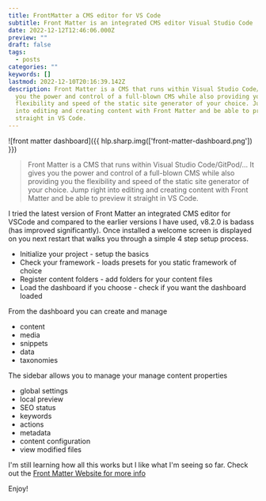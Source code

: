 ```yaml
---
title: FrontMatter a CMS editor for VS Code
subtitle: Front Matter is an integrated CMS editor Visual Studio Code
date: 2022-12-12T12:46:06.000Z
preview: ""
draft: false
tags:
  - posts
categories: ""
keywords: []
lastmod: 2022-12-10T20:16:39.142Z
description: Front Matter is a CMS that runs within Visual Studio Code/GitPod/... It gives
  you the power and control of a full-blown CMS while also providing you the
  flexibility and speed of the static site generator of your choice. Jump right
  into editing and creating content with Front Matter and be able to preview it
  straight in VS Code.
---
```


![front matter dashboard]({{ hlp.sharp.img(['front-matter-dashboard.png']) }})

> Front Matter is a CMS that runs within Visual Studio Code/GitPod/... It gives you the power and control of a full-blown CMS while also providing you the flexibility and speed of the static site generator of your choice. Jump right into editing and creating content with Front Matter and be able to preview it straight in VS Code.

I tried the latest version of Front Matter an integrated CMS editor for VSCode and compared to the earlier versions I have used, v8.2.0 is badass (has improved significantly). Once installed a welcome screen is displayed on you next restart that walks you through a simple 4 step setup process.

- Initialize your project - setup the basics
- Check your framework - loads presets for you static framework of choice
- Register content folders - add folders for your content files
- Load the dashboard if you choose - check if you want the dashboard loaded

From the dashboard you can create and manage

- content
- media
- snippets
- data
- taxonomies

The sidebar allows you to manage your manage content properties

- global settings
- local preview
- SEO status
- keywords
- actions
- metadata
- content configuration
- view modified files

I'm still learning how all this works but I like what I'm seeing so far. Check out the [Front Matter Website for more info](https://frontmatter.codes/)

Enjoy!
